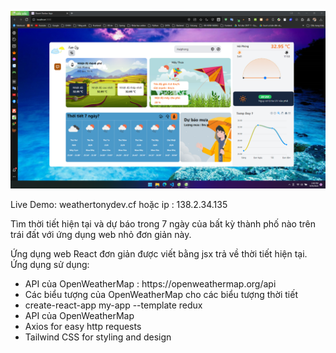 <p align="center">
  <img src="./Screenshot.png" width="750" title="hover text">
</p>
<p align="left">
 Live Demo: weathertonydev.cf hoặc ip : 138.2.34.135
</p>
<p align="left">
 Tìm thời tiết hiện tại và dự báo trong 7 ngày của bất kỳ thành phố nào trên trái đất với ứng dụng web nhỏ đơn giản này.
</p>
<p align="left">
<p>Ứng dụng web React đơn giản được viết bằng jsx trả về thời tiết hiện tại. Ứng dụng sử dụng:</p>
    <ul>
        <li>API của OpenWeatherMap : https://openweathermap.org/api</li>
        <li>Các biểu tượng của OpenWeatherMap cho các biểu tượng thời tiết</li>
        <li>create-react-app my-app --template redux</li>
        <li>API của OpenWeatherMap</li>
        <li>Axios for easy http requests</li>
        <li>Tailwind CSS for styling and design</li>
    </ul>

</p>
